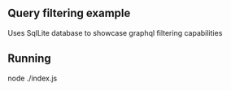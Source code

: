 ## Query filtering example

Uses SqlLite database to showcase graphql filtering capabilities

## Running 

node ./index.js